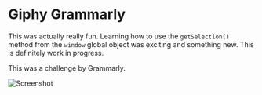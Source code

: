 # Giphy Grammarly
This was actually really fun. Learning how to use the `getSelection()` method from the `window` global object was exciting and something new. This is definitely work in progress.

This was a challenge by Grammarly.

![Screenshot](https://i.imgur.com/EFELszA.gif)